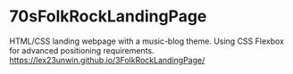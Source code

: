 # 70sFolkRockLandingPage

HTML/CSS landing webpage with a music-blog theme. Using CSS Flexbox for advanced positioning requirements. 
https://lex23unwin.github.io/3FolkRockLandingPage/ 
